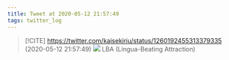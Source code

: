 ```yaml
---
title: Tweet at 2020-05-12 21:57:49
tags: twitter_log
---
```


> [!CITE] https://twitter.com/kaisekiriu/status/1260192455313379335 (2020-05-12 21:57:49)
> ![](https://twitter.com/kaisekiriu/status/1260192455313379335)
> LBA (Lingua-Beating Attraction)
